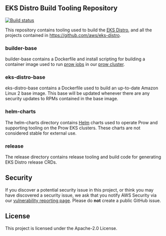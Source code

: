 ## EKS Distro Build Tooling Repository

[![Build status](https://prow.eks.amazonaws.com/badge.svg?jobs=*-tooling-postsubmit)](https://prow.eks.amazonaws.com/?repo=aws%2Feks-distro-build-tooling&type=postsubmit)

This repository contains tooling used to build the [EKS
Distro](https://distro.eks.amazonaws.com), and all the projects contained in
https://github.com/aws/eks-distro.

### builder-base

builder-base contains a Dockerfile and install scripting for building a
container image used to run [prow
jobs](https://github.com/aws/eks-distro-prow-jobs) in our [prow
cluster](https://prow.eks.amazonaws.com).

### eks-distro-base

eks-distro-base contains a Dockerfile used to build an up-to-date Amazon Linux 2
base image. This base will be updated whenever there are any security updates to
RPMs contained in the base image.

### helm-charts

The helm-charts directory contains [Helm](https://helm.sh) charts used to
operate Prow and supporting tooling on the Prow EKS clusters. These charts are
not considered stable for external use.

### release

The release directory contains release tooling and build code for generating EKS
Distro release CRDs.

## Security

If you discover a potential security issue in this project, or think you may
have discovered a security issue, we ask that you notify AWS Security via our
[vulnerability reporting
page](http://aws.amazon.com/security/vulnerability-reporting/). Please do
**not** create a public GitHub issue.

## License

This project is licensed under the Apache-2.0 License.
